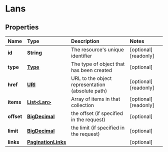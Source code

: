 # Lans

## Properties

| Name | Type | Description | Notes |
| :--- | :--- | :--- | :--- |
| **id** | **String** | The resource's unique identifier | \[optional\] \[readonly\] |
| **type** | [**Type**](type.md) | The type of object that has been created | \[optional\] |
| **href** | [**URI**](https://github.com/ionos-cloud/sdk-java/tree/a12429a4804e6e50d2155ea044d46f0bc32a860f/docs/URI.md) | URL to the object representation \(absolute path\) | \[optional\] \[readonly\] |
| **items** | [**List&lt;Lan&gt;**](lan.md) | Array of items in that collection | \[optional\] \[readonly\] |
| **offset** | [**BigDecimal**](https://github.com/ionos-cloud/sdk-java/tree/a12429a4804e6e50d2155ea044d46f0bc32a860f/docs/BigDecimal.md) | the offset \(if specified in the request\) | \[optional\] |
| **limit** | [**BigDecimal**](https://github.com/ionos-cloud/sdk-java/tree/a12429a4804e6e50d2155ea044d46f0bc32a860f/docs/BigDecimal.md) | the limit \(if specified in the request\) | \[optional\] |
| **links** | [**PaginationLinks**](paginationlinks.md) |  | \[optional\] |

